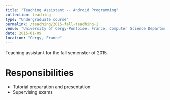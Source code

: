```yaml
---
title: "Teaching Assistant -- Android Programming"
collection: teaching
type: "Undergraduate course"
permalink: /teaching/2015-fall-teaching-1
venue: "University of Cergy-Pontoise, France, Computer Science Department"
date: 2015-01-09
location: "Cergy, France"
---
```

Teaching assistant for the fall semenster of 2015.

Responsibilities
=======
* Tutorial preparation and presentation
* Supervising exams

